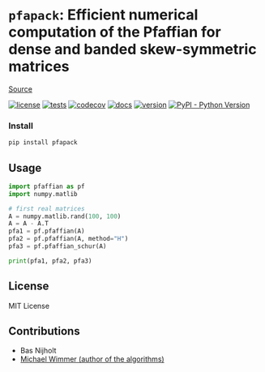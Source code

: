 # `pfapack`: Efficient numerical computation of the Pfaffian for dense and banded skew-symmetric matrices

[Source](https://arxiv.org/abs/1102.3440)

[![license](https://img.shields.io/github/license/basnijholt/pfapack)](https://github.com/basnijholt/pfapack/blob/master/LICENSE)
[![tests](https://github.com/basnijholt/pfapack/workflows/tests/badge.svg)](https://github.com/basnijholt/pfapack/actions?query=workflow%3Atests)
[![codecov](https://img.shields.io/codecov/c/github/basnijholt/pfapack)](https://codecov.io/gh/basnijholt/pfapack)
[![docs](https://img.shields.io/readthedocs/pfapack)](https://pfapack.readthedocs.io)
[![version](https://img.shields.io/pypi/v/pfapack)](https://pypi.org/project/pfapack/)
[![PyPI - Python Version](https://img.shields.io/pypi/pyversions/pfapack)](https://pypi.org/project/pfapack/)

### Install
```bash
pip install pfapack
```

## Usage
```python
import pfaffian as pf
import numpy.matlib

# first real matrices
A = numpy.matlib.rand(100, 100)
A = A - A.T
pfa1 = pf.pfaffian(A)
pfa2 = pf.pfaffian(A, method="H")
pfa3 = pf.pfaffian_schur(A)

print(pfa1, pfa2, pfa3)
```

## License
MIT License

## Contributions
- Bas Nijholt
- [Michael Wimmer (author of the algorithms)](https://arxiv.org/abs/1102.3440)
